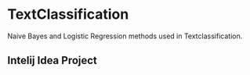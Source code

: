 # TextClassification
Naive Bayes and Logistic Regression methods used in Textclassification.
## Intelij Idea Project
